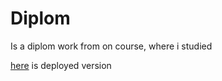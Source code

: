 # Diplom

Is a diplom work from on course, where i studied

[here](https://symphonious-alpaca-b3c191.netlify.app/) is deployed version
